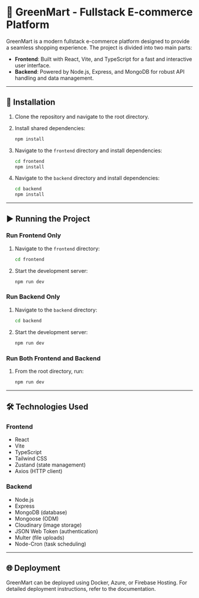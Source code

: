 # 🛒 GreenMart - Fullstack E-commerce Platform

GreenMart is a modern fullstack e-commerce platform designed to provide a seamless shopping experience. The project is divided into two main parts:

- **Frontend**: Built with React, Vite, and TypeScript for a fast and interactive user interface.
- **Backend**: Powered by Node.js, Express, and MongoDB for robust API handling and data management.

---

## 🔧 Installation

1. Clone the repository and navigate to the root directory.
2. Install shared dependencies:

   ```bash
   npm install
   ```

3. Navigate to the `frontend` directory and install dependencies:

   ```bash
   cd frontend
   npm install
   ```

4. Navigate to the `backend` directory and install dependencies:

   ```bash
   cd backend
   npm install
   ```

---

## ▶️ Running the Project

### Run **Frontend** Only

1. Navigate to the `frontend` directory:

   ```bash
   cd frontend
   ```

2. Start the development server:

   ```bash
   npm run dev
   ```

### Run **Backend** Only

1. Navigate to the `backend` directory:

   ```bash
   cd backend
   ```

2. Start the development server:

   ```bash
   npm run dev
   ```

### Run Both **Frontend and Backend**

1. From the root directory, run:

   ```bash
   npm run dev
   ```

---

## 🛠️ Technologies Used

### Frontend

- React
- Vite
- TypeScript
- Tailwind CSS
- Zustand (state management)
- Axios (HTTP client)

### Backend

- Node.js
- Express
- MongoDB (database)
- Mongoose (ODM)
- Cloudinary (image storage)
- JSON Web Token (authentication)
- Multer (file uploads)
- Node-Cron (task scheduling)

---

## 🌐 Deployment

GreenMart can be deployed using Docker, Azure, or Firebase Hosting. For detailed deployment instructions, refer to the documentation.
